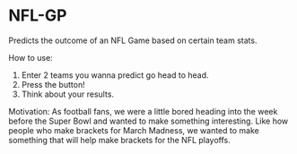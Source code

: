 # NFL-GP
Predicts the outcome of an NFL Game based on certain team stats.

How to use: 
1) Enter 2 teams you wanna predict go head to head.
2) Press the button!
3) Think about your results.

Motivation:
As football fans, we were a little bored heading into the week before the Super Bowl and 
wanted to make something interesting. Like how people who make brackets for March Madness,
we wanted to make something that will help make brackets for the NFL playoffs.
